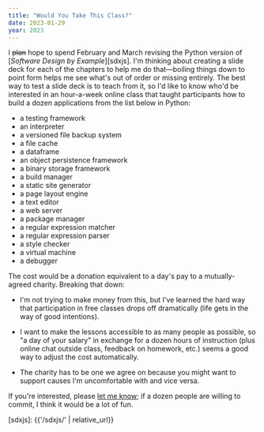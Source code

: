 ```yaml
---
title: "Would You Take This Class?"
date: 2023-01-29
year: 2023
---
```


I <s>plan</s> hope to spend February and March revising
the Python version of [*Software Design by Example*][sdxjs].
I'm thinking about creating a slide deck for each of the chapters
to help me do that—boiling things down to point form
helps me see what's out of order or missing entirely.
The best way to test a slide deck is to teach from it,
so I'd like to know who'd be interested in
an hour-a-week online class that taught participants
how to build a dozen applications from the list below in Python:

-   a testing framework
-   an interpreter
-   a versioned file backup system
-   a file cache
-   a dataframe
-   an object persistence framework
-   a binary storage framework
-   a build manager
-   a static site generator
-   a page layout engine
-   a text editor
-   a web server
-   a package manager
-   a regular expression matcher
-   a regular expression parser
-   a style checker
-   a virtual machine
-   a debugger

The cost would be a donation equivalent to a day's pay
to a mutually-agreed charity.
Breaking that down:

-   I'm not trying to make money from this,
    but I've learned the hard way that
    participation in free classes drops off dramatically
    (life gets in the way of good intentions).

-   I want to make the lessons accessible to as many people as possible,
    so "a day of your salary" in exchange for a dozen hours of instruction
    (plus online chat outside class, feedback on homework, etc.)
    seems a good way to adjust the cost automatically.

-   The charity has to be one we agree on because
    you might want to support causes I'm uncomfortable with and vice versa.

If you're interested, please [let me know](mailto:{{site.author.email}});
if a dozen people are willing to commit, I think it would be a lot of fun.

[sdxjs]: {{'/sdxjs/' | relative_url}}
